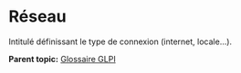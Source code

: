 Réseau
======

Intitulé définissant le type de connexion (internet, locale...).

**Parent topic:** [Glossaire GLPI](../../glpi/glossary.html)
